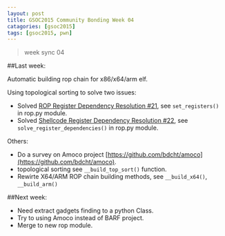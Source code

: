 ```yaml
---
layout: post
title: GSOC2015 Community Bonding Week 04
catagories: [gsoc2015]
tags: [gsoc2015, pwn]
---
```


> week sync 04

##Last week:

Automatic building rop chain for x86/x64/arm elf.

Using topological sorting to solve two issues: 

* Solved [ROP Register Dependency Resolution #21](https://github.com/binjitsu/binjitsu/issues/21), see `set_registers()` in rop.py module.
* Solved [Shellcode Register Dependency Resolution #22](https://github.com/binjitsu/binjitsu/issues/22), see `solve_register_dependencies()` in rop.py module.

Others:

* Do a survey on Amoco project [https://github.com/bdcht/amoco](https://github.com/bdcht/amoco).
* topological sorting see `__build_top_sort()` function.
* Rewirte X64/ARM ROP chain building methods, see `__build_x64()`, `__build_arm()`

##Next week:

* Need extract gadgets finding to a python Class.
* Try to using Amoco instead of BARF project.
* Merge to new rop module.
